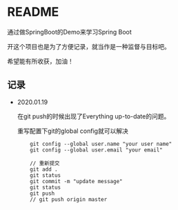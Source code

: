# README
通过做SpringBoot的Demo来学习Spring Boot

开这个项目也是为了方便记录，就当作是一种监督与目标吧。

希望能有所收获，加油！

## 记录
- 2020.01.19

    在git push的时候出现了Everything up-to-date的问题。
    
    重写配置下git的global config就可以解决
    ```shell script
        git config --global user.name "your user name"
        git config --global user.email "your email"
        
        // 重新提交
        git add .
        git status 
        git commit -m "update message"
        git status 
        git push 
        // git push origin master 
    ```